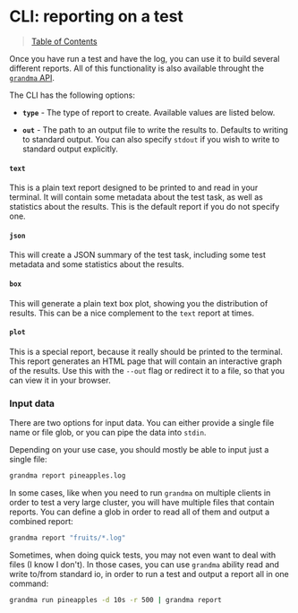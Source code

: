 # CLI: reporting on a test

> [Table of Contents](readme.md)

Once you have run a test and have the log, you can use it to build several different reports. All of this functionality is also available throught the [`grandma` API](api-grandma-report.md).

The CLI has the following options:

- **`type`** - The type of report to create. Available values are listed below.

- **`out`** - The path to an output file to write the results to. Defaults to writing to standard output. You can also specify `stdout` if you wish to write to standard output explicitly.

#### `text`

This is a plain text report designed to be printed to and read in your terminal. It will contain some metadata about the test task, as well as statistics about the results. This is the default report if you do not specify one.

#### `json`

This will create a JSON summary of the test task, including some test metadata and some statistics about the results.

#### `box`

This will generate a plain text box plot, showing you the distribution of results. This can be a nice complement to the `text` report at times.

#### `plot`

This is a special report, because it really should be printed to the terminal. This report generates an HTML page that will contain an interactive graph of the results. Use this with the `--out` flag or redirect it to a file, so that you can view it in your browser.

### Input data

There are two options for input data. You can either provide a single file name or file glob, or you can pipe the data into `stdin`.

Depending on your use case, you should mostly be able to input just a single file:

```bash
grandma report pineapples.log
```

In some cases, like when you need to run `grandma` on multiple clients in order to test a very large cluster, you will have multiple files that contain reports. You can define a glob in order to read all of them and output a combined report:

```bash
grandma report "fruits/*.log"
```

Sometimes, when doing quick tests, you may not even want to deal with files (I know I don't). In those cases, you can use `grandma` ability read and write to/from standard io, in order to run a test and output a report all in one command:

```bash
grandma run pineapples -d 10s -r 500 | grandma report
```
